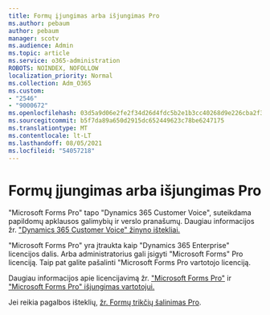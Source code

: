```yaml
---
title: Formų įjungimas arba išjungimas Pro
ms.author: pebaum
author: pebaum
manager: scotv
ms.audience: Admin
ms.topic: article
ms.service: o365-administration
ROBOTS: NOINDEX, NOFOLLOW
localization_priority: Normal
ms.collection: Adm_O365
ms.custom:
- "2546"
- "9000672"
ms.openlocfilehash: 03d5a9d06e2fe2f34d26d4fdc5b2e1b3cc40268d9e226cba2f30aae880d941fe
ms.sourcegitcommit: b5f7da89a650d2915dc652449623c78be6247175
ms.translationtype: MT
ms.contentlocale: lt-LT
ms.lasthandoff: 08/05/2021
ms.locfileid: "54057218"
---
```

# <a name="enable-or-disable-forms-pro"></a>Formų įjungimas arba išjungimas Pro

"Microsoft Forms Pro" tapo "Dynamics 365 Customer Voice", suteikdama papildomų apklausos galimybių ir verslo pranašumų. Daugiau informacijos žr. ["Dynamics 365 Customer Voice" žinyno ištekliai.](https://go.microsoft.com/fwlink/p/?linkid=2128357)  

"Microsoft Forms Pro" yra įtraukta kaip "Dynamics 365 Enterprise" licencijos dalis. Arba administratorius gali įsigyti "Microsoft Forms" Pro licenciją. Taip pat galite pašalinti "Microsoft Forms Pro vartotojo licenciją.  

Daugiau informacijos apie licencijavimą žr. ["Microsoft Forms Pro"](https://docs.microsoft.com/forms-pro/purchase#purchase-microsoft-forms-pro-for-users-in-a-dynamics-365-tenant) ir ["Microsoft Forms Pro" išjungimas vartotojui.](https://docs.microsoft.com/forms-pro/purchase#disable-microsoft-forms-pro-for-a-user-1)
  
Jei reikia pagalbos išteklių, [žr. Formų trikčių šalinimas Pro](https://docs.microsoft.com/forms-pro/troubleshoot).